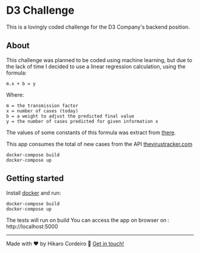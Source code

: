 # D3 Challenge

This is a lovingly coded challenge for the D3 Company's backend position.

## About

This challenge was planned to be coded using machine learning, but due to the lack of time I decided to use a linear regression calculation, using the formula: 

```
m.x + b = y
```

Where:

```
m = the transmission factor
x = number of cases (today)
b = a weight to adjust the predicted final value
y = the number of cases predicted for given information x
```

The values of some constants of this formula was extract from [there](https://medium.com/@caiquecoelho/intelig%C3%AAncia-artificial-e-sir-na-predi%C3%A7%C3%A3o-do-fim-da-primeira-onda-do-coronav%C3%ADrus-no-brasil-parte-5-f3c2bc682fdc).

This app consumes the total of new cases from the API [thevirustracker.com](https://thevirustracker.com/free-api?global=stats)

```
docker-compose build
docker-compose up
```

## Getting started

Install [docker](https://docs.docker.com/engine/installation/) and run:

```
docker-compose build
docker-compose up
```
The tests will run on build
You can access the app on browser on : http://localhost:5000

---

Made with ♥ by Hikaro Cordeiro :wave: [Get in touch!](https://www.linkedin.com/in/hikaro-cordeiro/)


